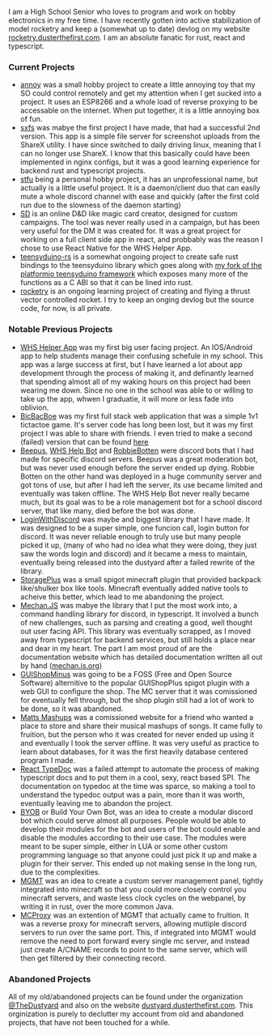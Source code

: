 I am a High School Senior who loves to program and work on hobby electronics in my free time. I have recently gotten into active stabilization of model rocketry 
and keep a (somewhat up to date) devlog on my website [rocketry.dusterthefirst.com](https://rocketry.dusterthefirst.com). I am an absolute fanatic for rust, react and typescript.
 
### Current Projects
- [annoy](https://github.com/DusterTheFirst/annoy) was a small hobby project to create a little annoying toy that my SO could control remotely and get my attention when I get sucked into a project. It uses an ESP8266 and a whole load of reverse proxying to be accessable on the internet. When put together, it is a little annoying box of fun.
- [sxfs](https://github.com/DusterTheFirst/sxfs) was mabye the first project I have made, that had a successful 2nd version. This app is a simple file server for screenshot uploads from the ShareX utility. I have since switched to daily driving linux, meaning that I can no longer use ShareX. I know that this basically could have been implemented in nginx configs, but it was a good learning experience for backend rust and typescript projects.
- [stfu](https://github.com/DusterTheFirst/stfu) being a personal hobby project, it has an unprofessional name, but actually is a little useful project. It is a daemon/client duo that can easily mute a whole discord channel with ease and quickly (after the first cold run due to the slowness of the daemon starting)
- [SD](https://github.com/DusterTheFirst/sd) is an online D&D like magic card creator, designed for custom campaigns. The tool was never really used in a campaign, but has been very useful for the DM it was created for. It was a great project for working on a full client side app in react, and probbably was the reason I chose to use React Native for the WHS Helper App.
- [teensyduino-rs](https://github.com/DusterTheFirst/teensyduino-rs) is a somewhat ongoing project to create safe rust bindings to the teensyduino library which goes along with [my fork of the platformio teensyduino framework](https://github.com/DusterTheFirst/framework-arduinoteensy-better-ffi) which exposes many more of the functions as a C ABI so that it can be lined into rust.
- [rocketry](https://rocketry.dusterthefirst.com/) is an ongoing learning project of creating and flying a thrust vector controlled rocket. I try to keep an onging devlog but the source code, for now, is all private.

### Notable Previous Projects
- [WHS Helper App](https://github.com/whsha) was my first big user facing project. An IOS/Android app to help students manage their confusing schefule in my school. This app was a large success at first, but I have learned a lot about app development through the process of making it, and definantly learned that spending almost all of my waking hours on this project had been wearing me down. Since no one in the school was able to or willing to take up the app, whwen I graduatie, it will more or less fade into oblivion.
- [BicBacBoe](//github.com/TheDustyard/bicbacboe-1.0) was my first full stack web application that was a simple 1v1 tictactoe game. It's server code has long been lost, but it was my first project I was able to share with friends. I even tried to make a second (failed) version that can be found [here](https://github.com/TheDustyard/bicbacboe)
- [Beepus](https://github.com/TheDustyard/beepus), [WHS Help Bot](https://github.com/TheDustyard/WHS-Help-Bot) and [RobbieBotten](https://github.com/TheDustyard/RobbieBotten) were discord bots that I had made for specific discord servers. Beepus was a great moderation bot, but was never used enough before the server ended up dying. Robbie Botten on the other hand was deployed in a huge community server and got tons of use, but after I had left the server, its use became limited and eventually was taken offline. The WHS Help Bot never really became much, but its goal was to be a role management bot for a school discord server, that like many, died before the bot was done.
- [LoginWithDiscord](https://github.com/TheDustyard/Login-With-Discord) was maybe and biggest library that I have made. It was designed to be a super simple, one funcion call, login button for discord. It was never reliable enough to truly use but many people picked it up, (many of who had no idea what they were doing, they just saw the words login and discord) and it became a mess to maintain, eventually being released into the dustyard after a failed rewrite of the library.
- [StoragePlus](https://github.com/TheDustyard/StoragePlus) was a small spigot minecraft plugin that provided backpack like/shulker box like tools. Minecraft eventually added native tools to acheive this better, which lead to me abandoning the project.
- [Mechan.JS](https://github.com/TheDustyard/mechan.js) was mabye the library that I put the most work into, a command handling library for discord, in typescript. It involved a bunch of new challenges, such as parsing and creating a good, well thought out user facing API. This library was eventually scrapped, as I moved away from typescript for backend services, but still holds a place near and dear in my heart. The part I am most proud of are the documentation website which has detailed documentation written all out by hand ([mechan.js.org](https://mechan.js.org/docs))
- [GUIShopMinus](https://github.com/whsmc/GUIShopMinus) was going to be a FOSS (Free and Open Source Software) alternitive to the popular GUIShopPlus spigot plugin with a web GUI to configure the shop. The MC server that it was comissioned for eventually fell through, but the shop plugin still had a lot of work to be done, so it was abandoned.
- [Matts Mashups](https://github.com/lemmiejustyeet) was a comissioned website for a friend who wanted a place to store and share their musical mashups of songs. It came fully to fruition, but the person who it was created for never ended up using it and eventually I took the server offline. It was very useful as practice to learn about databases, for it was the first heavily database centered program I made.
- [React TypeDoc](https://github.com/reacttypedoc) was a failed attempt to automate the process of making typescript docs and to put them in a cool, sexy, react based SPI. The documentation on typedoc at the time was sparce, so making a tool to understand the typedoc output was a pain, more than it was worth, eventually leaving me to abandon the project.
- [BYOB](https://github.com/TheDustyard/BYOB) or Build Your Own Bot, was an idea to create a modular discord bot which could serve almost all purposes. People would be able to develop their modules for the bot and users of the bot could enable and disable the modules according to their use case. The modules were meant to be super simple, either in LUA or some other custom programming language so that anyone could just pick it up and make a plugin for their server. This ended up not making sense in the long run, due to the complexities.
- [MGMT](https://github.com/DusterTheFirst/MGMT) was an idea to create a custom server management panel, tightly integrated into minecraft so that you could more closely control you minecraft servers, and waste less clock cycles on the webpanel, by writing it in rust, over the more common Java.
- [MCProxy](https://github.com/DusterTheFirst/mcproxy) was an extention of MGMT that actually came to fruition. It was a reverse proxy for minecraft servers, allowing mutliple discord servers to run over the same port. This, if integrated into MGMT would remove the need to port forward every single mc server, and instead just create A/CNAME records to point to the same server, which will then get filtered by their connecting record.

### Abandoned Projects
All of my old/abandoned projects can be found under the organization [@TheDustyard](https://github.com/TheDustyard) and also on the website [dustyard.dusterthefirst.com](https://dustyard.dusterthefirst.com/). This orginization is purely to declutter my account from old and abandoned projects, that have not been touched for a while.
